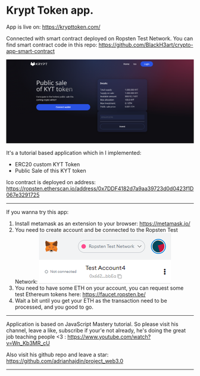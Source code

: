 # Krypt Token app. 

App is live on: https://krypttoken.com/

Connected with smart contract deployed on Ropsten Test Network. 
You can find smart contract code in this repo: https://github.com/BlackH3art/crypto-app-smart-contract

![](images\app.png "main page")

It's a tutorial based application which in I implemented:
- ERC20 custom KYT Token 
- Public Sale of this KYT token

Ico contract is deployed on address:
https://ropsten.etherscan.io/address/0x7DDF4182d7a9aa39723d0d0423f1D067e3291725

-----

If you wanna try this app:
1. Install metamask as an extension to your browser: https://metamask.io/
2. You need to create account and be connected to the Ropsten Test Network:
![](images/ropsten.png "ropsten")
3. You need to have some ETH on your account, you can request some test Ethereum tokens here: https://faucet.ropsten.be/
4. Wait a bit until you get your ETH as the transaction need to be processed, and you good to go.

----

Application is based on JavaScript Mastery tutorial. So please visit his channel, leave a like, subscribe if your'e not already, he's doing the great job teaching people <3 : https://www.youtube.com/watch?v=Wn_Kb3MR_cU

Also visit his github repo and leave a star:
https://github.com/adrianhajdin/project_web3.0

----

